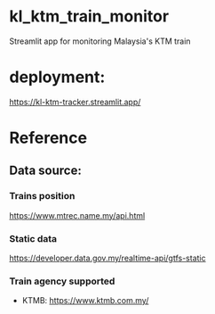 # kl_ktm_train_monitor
Streamlit app for monitoring Malaysia's KTM train

# deployment:
https://kl-ktm-tracker.streamlit.app/

# Reference
## Data source:
### Trains position
https://www.mtrec.name.my/api.html

### Static data 
https://developer.data.gov.my/realtime-api/gtfs-static

### Train agency supported
- KTMB: https://www.ktmb.com.my/
